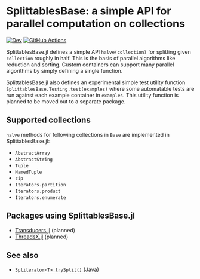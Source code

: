 # SplittablesBase: a simple API for parallel computation on collections

[![Dev](https://img.shields.io/badge/docs-dev-blue.svg)](https://tkf.github.io/SplittablesBase.jl/dev)
[![GitHub Actions](https://github.com/tkf/SplittablesBase.jl/workflows/Run%20tests/badge.svg)](https://github.com/tkf/SplittablesBase.jl/actions?query=workflow%3A%22Run+tests%22)

SplittablesBase.jl defines a simple API `halve(collection)` for
splitting given `collection` roughly in half.  This is the basis of
parallel algorithms like reduction and sorting.  Custom containers can
support many parallel algorithms by simply defining a single function.

SplittablesBase.jl also defines an experimental simple test utility
function `SplittablesBase.Testing.test(examples)` where some
automatable tests are run against each example container in
`examples`.  This utility function is planned to be moved out to a
separate package.

## Supported collections

`halve` methods for following collections in `Base` are implemented in
SplittablesBase.jl:

* `AbstractArray`
* `AbstractString`
* `Tuple`
* `NamedTuple`
* `zip`
* `Iterators.partition`
* `Iterators.product`
* `Iterators.enumerate`

## Packages using SplittablesBase.jl

* [Transducers.jl](https://github.com/tkf/Transducers.jl) (planned)
* [ThreadsX.jl](https://github.com/tkf/ThreadsX.jl) (planned)

## See also

* [`Spliterator<T> trySplit()` (Java)](https://docs.oracle.com/en/java/javase/13/docs/api/java.base/java/util/Spliterator.html)
